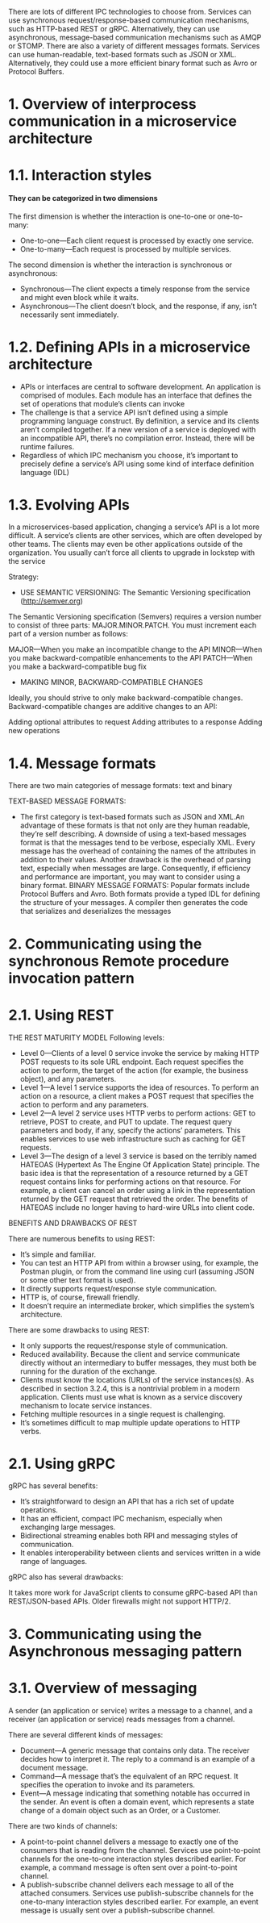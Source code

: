 There are lots of different IPC technologies to choose from. Services can use synchronous request/response-based communication mechanisms, such as HTTP-based REST or gRPC. Alternatively, they can use asynchronous, message-based communication mechanisms such as AMQP or STOMP. There are also a variety of different messages formats. Services can use human-readable, text-based formats such as JSON or XML. Alternatively, they could use a more efficient binary format such as Avro or Protocol Buffers.
# 1. Overview of interprocess communication in a microservice architecture 
# 1.1. Interaction styles
#### They can be categorized in two dimensions
The first dimension is whether the interaction is one-to-one or one-to-many:
- One-to-one—Each client request is processed by exactly one service.
- One-to-many—Each request is processed by multiple services.

The second dimension is whether the interaction is synchronous or asynchronous:

- Synchronous—The client expects a timely response from the service and might even block while it waits.
- Asynchronous—The client doesn’t block, and the response, if any, isn’t necessarily sent immediately.

# 1.2. Defining APIs in a microservice architecture
- APIs or interfaces are central to software development. An application is comprised of modules. Each module has an interface that defines the set of operations that module’s clients can invoke
- The challenge is that a service API isn’t defined using a simple programming language construct. By definition, a service and its clients aren’t compiled together. If a new version of a service is deployed with an incompatible API, there’s no compilation error. Instead, there will be runtime failures.
- Regardless of which IPC mechanism you choose, it’s important to precisely define a service’s API using some kind of interface definition language (IDL)
# 1.3. Evolving APIs
In a microservices-based application, changing a service’s API is a lot more difficult. A service’s clients are other services, which are often developed by other teams. The clients may even be other applications outside of the organization. You usually can’t force all clients to upgrade in lockstep with the service

Strategy:
- USE SEMANTIC VERSIONING: The Semantic Versioning specification (http://semver.org)

The Semantic Versioning specification (Semvers) requires a version number to consist of three parts: MAJOR.MINOR.PATCH. You must increment each part of a version number as follows:

MAJOR—When you make an incompatible change to the API
MINOR—When you make backward-compatible enhancements to the API
PATCH—When you make a backward-compatible bug fix

- MAKING MINOR, BACKWARD-COMPATIBLE CHANGES

Ideally, you should strive to only make backward-compatible changes. Backward-compatible changes are additive changes to an API:

Adding optional attributes to request
Adding attributes to a response
Adding new operations
# 1.4. Message formats

There are two main categories of message formats: text and binary

TEXT-BASED MESSAGE FORMATS:
- The first category is text-based formats such as JSON and XML.An advantage of these formats is that not only are they human readable, they’re self describing. A downside of using a text-based messages format is that the messages tend to be verbose, especially XML. Every message has the overhead of containing the names of the attributes in addition to their values. Another drawback is the overhead of parsing text, especially when messages are large. Consequently, if efficiency and performance are important, you may want to consider using a binary format.
BINARY MESSAGE FORMATS: Popular formats include Protocol Buffers  and Avro. Both formats provide a typed IDL for defining the structure of your messages. A compiler then generates the code that serializes and deserializes the messages
# 2. Communicating using the synchronous Remote procedure invocation pattern
# 2.1. Using REST
THE REST MATURITY MODEL 
Following levels:

- Level 0—Clients of a level 0 service invoke the service by making HTTP POST requests to its sole URL endpoint. Each request specifies the action to perform, the target of the action (for example, the business object), and any parameters.
- Level 1—A level 1 service supports the idea of resources. To perform an action on a resource, a client makes a POST request that specifies the action to perform and any parameters.
- Level 2—A level 2 service uses HTTP verbs to perform actions: GET to retrieve, POST to create, and PUT to update. The request query parameters and body, if any, specify the actions’ parameters. This enables services to use web infrastructure such as caching for GET requests.
- Level 3—The design of a level 3 service is based on the terribly named HATEOAS (Hypertext As The Engine Of Application State) principle. The basic idea is that the representation of a resource returned by a GET request contains links for performing actions on that resource. For example, a client can cancel an order using a link in the representation returned by the GET request that retrieved the order. The benefits of HATEOAS include no longer having to hard-wire URLs into client code.

BENEFITS AND DRAWBACKS OF REST

There are numerous benefits to using REST:

- It’s simple and familiar.
- You can test an HTTP API from within a browser using, for example, the Postman plugin, or from the command line using curl (assuming JSON or some other text format is used).
- It directly supports request/response style communication.
- HTTP is, of course, firewall friendly.
- It doesn’t require an intermediate broker, which simplifies the system’s architecture.

There are some drawbacks to using REST:

- It only supports the request/response style of communication.
- Reduced availability. Because the client and service communicate directly without an intermediary to buffer messages, they must both be running for the duration of the exchange.
- Clients must know the locations (URLs) of the service instances(s). As described in section 3.2.4, this is a nontrivial problem in a modern application. Clients must use what is known as a service discovery mechanism to locate service instances.
- Fetching multiple resources in a single request is challenging.
- It’s sometimes difficult to map multiple update operations to HTTP verbs.

# 2.1. Using gRPC

gRPC has several benefits:

- It’s straightforward to design an API that has a rich set of update operations.
- It has an efficient, compact IPC mechanism, especially when exchanging large messages.
- Bidirectional streaming enables both RPI and messaging styles of communication.
- It enables interoperability between clients and services written in a wide range of languages.

gRPC also has several drawbacks:

It takes more work for JavaScript clients to consume gRPC-based API than REST/JSON-based APIs.
Older firewalls might not support HTTP/2.

# 3. Communicating using the Asynchronous messaging pattern

# 3.1. Overview of messaging

A sender (an application or service) writes a message to a channel, and a receiver (an application or service) reads messages from a channel.

There are several different kinds of messages:

- Document—A generic message that contains only data. The receiver decides how to interpret it. The reply to a command is an example of a document message.
- Command—A message that’s the equivalent of an RPC request. It specifies the operation to invoke and its parameters.
- Event—A message indicating that something notable has occurred in the sender. An event is often a domain event, which represents a state change of a domain object such as an Order, or a Customer.

There are two kinds of channels:

- A point-to-point channel delivers a message to exactly one of the consumers that is reading from the channel. Services use point-to-point channels for the one-to-one interaction styles described earlier. For example, a command message is often sent over a point-to-point channel.
- A publish-subscribe channel delivers each message to all of the attached consumers. Services use publish-subscribe channels for the one-to-many interaction styles described earlier. For example, an event message is usually sent over a publish-subscribe channel.